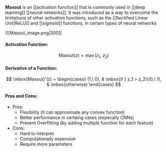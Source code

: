**Maxout** is an [[activation function]] that is commonly used in [[deep learning]] [[neural networks]]. It was introduced as a way to overcome the limitations of other activation functions, such as the [[Rectified Linear Unit|ReLU]] and [[sigmoid]] functions, in certain types of neural networks

![[Maxout_image.png|300]]

#### Activation Function:
$$
\mbox{Maxout}(z) = \max(z_1,\ z_2)
$$

#### Derivative of a Function:
$$
\mbox{Maxout}'(z) = \begin{cases} (1,\ 0), & \mbox{if } z_1 > z_2\\(0,\ 1), & \mbox{otherwise} \end{cases}
$$

#### Pros and Cons:

* Pros:
	* Flexibility (it can approximate any convex function)
	* Better performance in certaing cases (especally CNNs)
	* Prevent Overfitting (by adding multiple function for each feature)
* Cons:
	* Hard to interpret
	* Computationally expensive
	* Require more parameters

